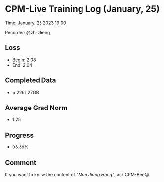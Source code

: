 
# CPM-Live Training Log (January, 25)

Time: January, 25 2023 19:00

Recorder: @zh-zheng

## Loss
- Begin: 2.08
- End: 2.04
	
## Completed Data
- $\approx$ 2261.27GB

## Average Grad Norm
- 1.25

## Progress
- 93.36%

## Comment

If you want to know the content of *"Man Jiang Hong"*, ask CPM-Bee😉.
